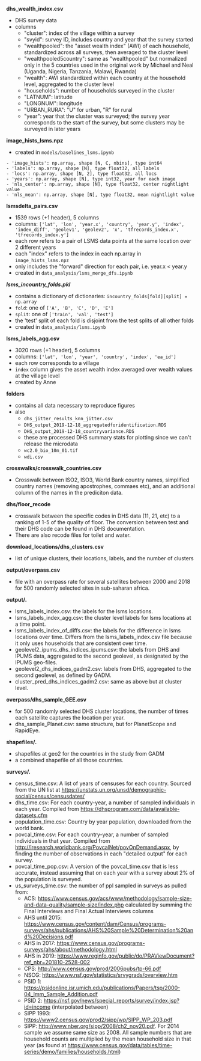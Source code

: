 **dhs_wealth_index.csv**
- DHS survey data
- columns
  - "cluster": index of the village within a survey
  - "svyid": survey ID, includes country and year that the survey started
  - "wealthpooled": the "asset wealth index" (AWI) of each household, standardized across all surveys, then averaged to the cluster level
  - "wealthpooled5country": same as "wealthpooled" but normalized only in the 5 countries used in the original work by Michael and Neal (Uganda, Nigeria, Tanzania, Malawi, Rwanda)
  - "wealth": AWI standardized within each country at the household level, aggregated to the cluster level
  - "households": number of households surveyed in the cluster
  - "LATNUM": latitude
  - "LONGNUM": longitude
  - "URBAN_RURA": "U" for urban, "R" for rural
  - "year": year that the cluster was surveyed; the survey year corresponds to the start of the survey, but some clusters may be surveyed in later years

**image_hists_lsms.npz**
- created in `models/baselines_lsms.ipynb`
```
- 'image_hists': np.array, shape [N, C, nbins], type int64
- 'labels': np.array, shape [N], type float32, all labels
- 'locs': np.array, shape [N, 2], type float32, all locs
- 'years': np.array, shape [N], type int32, year for each image
- 'nls_center': np.array, shape [N], type float32, center nightlight value
- 'nls_mean': np.array, shape [N], type float32, mean nightlight value
```

**lsmsdelta_pairs.csv**
- 1539 rows (+1 header), 5 columns
- columns: `['lat', 'lon', 'year.x', 'country', 'year.y', 'index', 'index_diff', 'geolev1', 'geolev2', 'x', 'tfrecords_index.x', 'tfrecords_index.y']`
- each row refers to a pair of LSMS data points at the same location over 2 different years
- each "index" refers to the index in each np.array in `image_hists_lsms.npz`
- only includes the "forward" direction for each pair, i.e. year.x < year.y
- created in `data_analysis/lsms_merge_dfs.ipynb`

***lsms_incountry_folds.pkl***
- contains a dictionary of dictionaries: `incountry_folds[fold][split] = np.array`
- `fold`: one of `['A', 'B', 'C', 'D', 'E']`
- `split`: one of `['train', 'val', 'test']`
- the 'test' split of each fold is disjoint from the test splits of all other folds
- created in `data_analysis/lsms.ipynb`

**lsms_labels_agg.csv**
- 3020 rows (+1 header), 5 columns
- columns: `['lat', 'lon', 'year', 'country', 'index', 'ea_id']`
- each row corresponds to a village
- `index` column gives the asset wealth index averaged over wealth values at the village level
- created by Anne

**folders**
- contains all data necessary to reproduce figures
- also 
  - `dhs_jitter_results_knn_jitter.csv`
  - `DHS_output_2019-12-18_aggregatedforidentification.RDS`
  - `DHS_output_2019-12-18_countryvariance.RDS`
  - these are processed DHS summary stats for plotting since we can't release the microdata
  - `wc2.0_bio_10m_01.tif`
  - `wdi.csv`

**crosswalks/crosswalk_countries.csv**
- Crosswalk between ISO2, ISO3, World Bank country names, simplified country names (removing apostrophes, commaes etc), and an additional column of the names in the prediciton data. 

**dhs/floor_recode**
- crosswalk between the specific codes in DHS data (11, 21, etc) to a ranking of 1-5 of the quality of floor. The conversion between test and their DHS code can be found in DHS documentation. 
- There are also recode files for toilet and water. 

**download_locations/dhs_clusters.csv**
- list of unique clusters, their locations, labels, and the number of clusters

**output/overpass.csv**
- file with an overpass rate for several satellites between 2000 and 2018 for 500 randomly selected sites in sub-saharan africa.

**output/.**
- lsms_labels_index.csv: the labels for the lsms locations.
- lsms_labels_index_agg.csv: the cluster level labels for lsms locations at a time point. 
- lsms_labels_index_of_diffs.csv: the labels for the difference in lsms locations over time. Differs from the lsms_labels_index.csv file because it only uses households that are consistent over time. 
- geolevel2_ipums_dhs_indices_ipums.csv: the labels from DHS and IPUMS data, aggregated to the second geolevel, as designated by the IPUMS geo-files. 
- geolevel2_dhs_indices_gadm2.csv: labels from DHS, aggregated to the second geolevel, as defined by GADM.
- cluster_pred_dhs_indices_gadm2.csv: same as above but at cluster level. 

**overpass/dhs_sample_GEE.csv**
- for 500 randomly selected DHS cluster locations, the number of times each satellite captures the location per year. 
- dhs_sample_Planet.csv: same structure, but for PlanetScope and RapidEye.

**shapefiles/.**
- shapefiles at geo2 for the countries in the study from GADM
- a combined shapefile of all those countries.

**surveys/.**
- census_time.csv: A list of years of censuses for each country. Sourced from the UN list at https://unstats.un.org/unsd/demographic-social/census/censusdates/
- dhs_time.csv: For each country-year, a number of sampled individuals in each year. Compiled from https://dhsprogram.com/data/available-datasets.cfm
- population_time.csv: Country by year population, downloaded from the world bank.
- povcal_time.csv: For each country-year, a number of sampled individuals in that year. Compiled from http://iresearch.worldbank.org/PovcalNet/povOnDemand.aspx, by finding the number of observations in each "detailed output" for each survey.
- povcal_time_pop.csv: A version of the povcal_time.csv that is less accurate, instead assuming that on each year with a survey about 2% of the population is surveyed. 
- us_surveys_time.csv: the number of ppl sampled in surveys as pulled from:
  - ACS: https://www.census.gov/acs/www/methodology/sample-size-and-data-quality/sample-size/index.php
      calculated by summing the Final Interviews and Final Actual Interviews columns
  - AHS until 2015: https://www.census.gov/content/dam/Census/programs-surveys/ahs/publications/AHS%20Sample%20Determination%20and%20Decisions.pdf
  - AHS in 2017: https://www.census.gov/programs-surveys/ahs/about/methodology.html
  - AHS in 2019: https://www.reginfo.gov/public/do/PRAViewDocument?ref_nbr=201810-2528-002
  - CPS: http://www.census.gov/prod/2006pubs/tp-66.pdf
  - NSCG: https://www.nsf.gov/statistics/srvygrads/overview.htm
  - PSID 1: https://psidonline.isr.umich.edu/publications/Papers/tsp/2000-04_Imm_Sample_Addition.pdf
  - PSID 2: https://nsf.gov/news/special_reports/survey/index.jsp?id=income (interpolated between)
  - SIPP 1993: https://www2.census.gov/prod2/sipp/wp/SIPP_WP_203.pdf
  - SIPP: http://www.nber.org/sipp/2008/ch2_nov20.pdf. For 2014 sample we assume same size as 2008.
  All sample numbers that are household counts are multiplied by the mean household size in that year (as found at https://www.census.gov/data/tables/time-series/demo/families/households.html)

